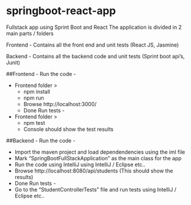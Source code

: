 # springboot-react-app

Fullstack app using Sprint Boot and React
The application is divided in 2 main parts / folders

Frontend - Contains all the front end and unit tests (React JS, Jasmine)

Backend - Contains all the backend code and unit tests (Sprint boot api’s, Junit)


##Frontend - 
Run the code - 
- Frontend folder >
    - npm install
    - npm run
    - Browse http://localhost:3000/
    - Done
Run tests - 
- Frontend folder >
    - npm test
    - Console should show the test results

##Backend - 
Run the code - 
- Import the maven project and load dependendencies using the iml file
- Mark “SpringBootFullStackApplication” as the main class for the app
- Run the code using IntelliJ using IntelliJ / Eclipse etc..
- Browse http://localhost:8080/api/students (This should show the results)
- Done 
Run tests - 
- Go to the “StudentControllerTests” file and run tests using IntelliJ / Eclipse etc..
